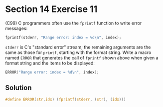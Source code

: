 # Section 14 Exercise 11

(C99) C programmers often use the `fprintf` function to write error messages:
```c 
fprintf(stderr, "Range error: index = %d\n", index);
```
`stderr` is C's "standard error" stream; the remaining arguments are the same as those for `printf`, starting with the format string. Write a macro named `ERROR` that generates the call of `fprintf` shown above when given a format string and the items to be displayed:
```c 
ERROR("Range error: index = %d\n", index);
```


## Solution

```c 
#define ERROR(str,idx) (fprintf(stderr, (str), (idx)))
```

